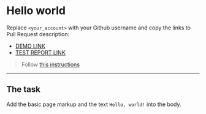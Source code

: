 # Hello world
Replace `<your_account>` with your Github username and copy the links to Pull Request description:
- [DEMO LINK](https://<NataliMax>.github.io/layout_hello-world/)
- [TEST REPORT LINK](https://<NataliMax>.github.io/layout_hello-world/report/html_report/)

> Follow [this instructions](https://mate-academy.github.io/layout_task-guideline/#how-to-solve-the-layout-tasks-on-github)
___

## The task 
Add the basic page markup and the text `Hello, world!` into the body.
